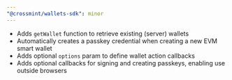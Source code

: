```yaml
---
"@crossmint/wallets-sdk": minor
---
```


- Adds `getWallet` function to retrieve existing (server) wallets
- Automatically creates a passkey credential when creating a new EVM smart wallet
- Adds optional `options` param to define wallet action callbacks
- Adds optional callbacks for signing and creating passkeys, enabling use outside browsers
